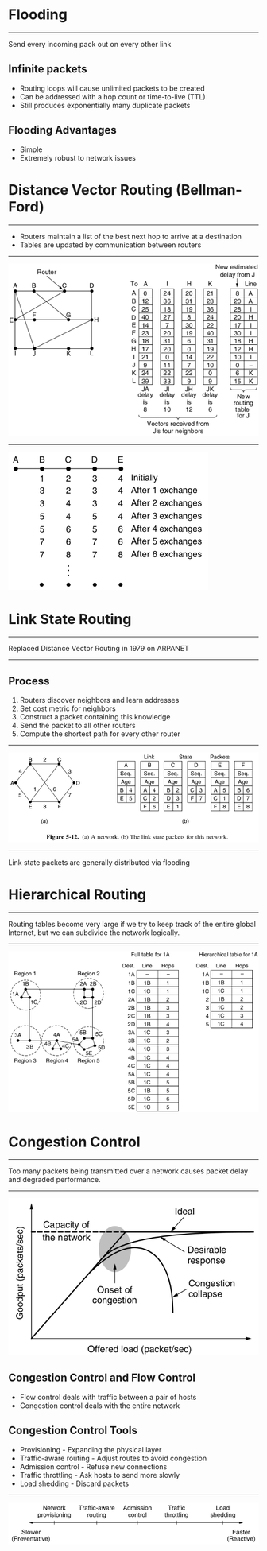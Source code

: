 Flooding
========

---

Send every incoming pack out on every other link

Infinite packets
----------------

- Routing loops will cause unlimited packets to be created
- Can be addressed with a hop count or time-to-live (TTL)
- Still produces exponentially many duplicate packets

Flooding Advantages
-------------------

- Simple
- Extremely robust to network issues

Distance Vector Routing (Bellman-Ford)
======================================

---

- Routers maintain a list of the best next hop to arrive at a destination
- Tables are updated by communication between routers

---

![Distance Vector Routing Table](figures/5-9.png)

---

![Count to infinity problem](figures/5-10.png)

Link State Routing
==================

---

Replaced Distance Vector Routing in 1979 on ARPANET

---

Process
-------

1. Routers discover neighbors and learn addresses
2. Set cost metric for neighbors
3. Construct a packet containing this knowledge
4. Send the packet to all other routers
5. Compute the shortest path for every other router

---

![Link state packets](figures/5-12.png)

---

Link state packets are generally distributed via flooding

Hierarchical Routing
====================

---

Routing tables become very large if we try to keep track of the entire global Internet, but we can subdivide the network logically.

---

![Hierachical Routing Tables](figures/5-14.png)

Congestion Control
==================

---

Too many packets being transmitted over a network causes packet delay and degraded performance.

---

![Offered load vs Goodput](figures/5-21.png)

Congestion Control and Flow Control
-----------------------------------

- Flow control deals with traffic between a pair of hosts
- Congestion control deals with the entire network

Congestion Control Tools
------------------------

- Provisioning - Expanding the physical layer
- Traffic-aware routing - Adjust routes to avoid congestion
- Admission control - Refuse new connections
- Traffic throttling - Ask hosts to send more slowly
- Load shedding - Discard packets

---

![Congestion control tools vs time](figures/5-22.png)
